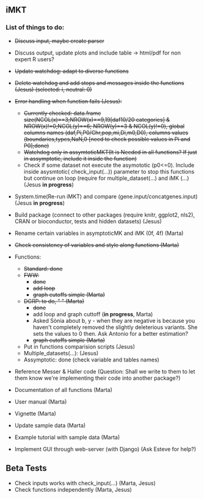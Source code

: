 ## iMKT  
### List of things to do:

- ~~Discuss input, maybe create parser~~
- Discuss output, update plots and include table -> html/pdf for non expert R users?  
- ~~Update watchdog: adapt to diverse functions~~
- ~~Delete watchdog and add stops and messages inside the functions (Jesus) (selected: i, neutral: 0)~~
- ~~Error handling when function fails (Jesus):~~
	- ~~Currently checked: data.frame size(NCOL(x)==3;NROW(x)==9,19[daf10/20 categories] & NROW(x)!=0;NCOL(y)==6; NROW(y)==3 & NCOL(y)!=0), global columns names (daf,Pi,P0/Chr,pop,mi,Di,m0,D0), columns values (boundaries,types,NaN,0 [need to check possible values in Pi and P0];done)~~
	- ~~Watchdog only in assymtoticMKT(It is Needed in all functions? If just in assymptotic, include it inside the function)~~
	- Check if some dataset not execute the asymototic (p0<=0). Include inside asysmtotic( check_input(...)) parameter to stop this functions but continue on loop (require for multiple_dataset(...) and iMK (...) (Jesus **in progress**)

- System.time(Re-run iMKT) and compare (gene.input/concatgenes.input) (Jesus **in progress**)  
- Build package (connect to other packages (require knitr, ggplot2, nls2), CRAN or bioconductor, tests and hidden datasets) (Jesus)

- Rename certain variables in asymptoticMK and iMK (0f, 4f) (Marta)
- ~~Check consistency of variables and style along functions (Marta)~~
- Functions:
	- ~~Standard: done~~
	- ~~FWW:~~
		- ~~done~~  
		- ~~add loop~~  
		- ~~graph cutoffs simple (Marta)~~
	- ~~DGRP: to do, " " (Marta)~~
		- ~~done~~  
		- add loop and graph cuttoff (**in progress**, Marta)
		- Asked Sònia about b, y - when they are negative is because you haven't completely removed the slightly deleterious variants. She sets the values to 0 then. Ask Antonio for a better estimation?
		- ~~graph cutoffs simple (Marta)~~
	- Put in functions comparision scripts (Jesus)
	- Multiple_datasets(...): (Jesus)
	- Assymptotic: done (check variable and tables names)

- Reference Messer & Haller code (Question: Shall we write to them to let them know we're implementing their code into another package?)

- Documentation of all functions (Marta)
- User manual (Marta)
- Vignette (Marta)
- Update sample data (Marta)
- Example tutorial with sample data (Marta)

- Implement GUI through web-server (with Django) (Ask Esteve for help?)  

## Beta Tests
- Check inputs works with check_input(...) (Marta, Jesus)
- Check functions independently (Marta, Jesus)
